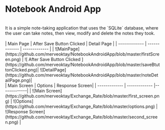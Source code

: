 # Notebook Android App
<br/>
It is a simple note-taking application that uses the `SQLite` database, where the user can take notes, then view, modify and delete the notes they took.
<br/>
<br/>
| Main Page | After Save Button Clicked | Detail Page |
| ------------- | ------------- | ------------- |
| ![MainPage](https://github.com/merveoktay/NotebookAndroidApp/blob/master/firstScreen.png) | ![ After Save Button Clicked ](https://github.com/merveoktay/NotebookAndroidApp/blob/master/saveBtuttonClicked.png)| ![DetailPage](https://github.com/merveoktay/NotebookAndroidApp/blob/master/noteDetailPage.png)|
<br/>
| Main Screen | Options | Response Screen|
| ------------- | ------------- |-------------|
| ![Main Screen](https://github.com/merveoktay/Exchange_Rate/blob/master/first_screen.png) | ![Options](https://github.com/merveoktay/Exchange_Rate/blob/master/options.png)  |  ![Response Screen](https://github.com/merveoktay/Exchange_Rate/blob/master/second_screen.png)  |

